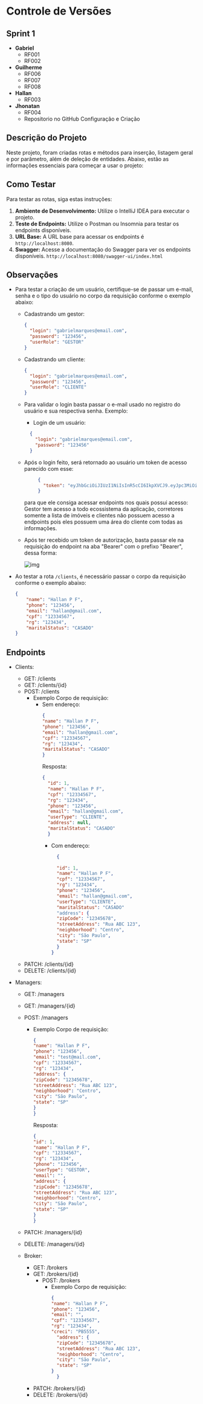 # Controle de Versões

## Sprint 1

- **Gabriel**
    - RF001
    - RF002
- **Guilherme**
    - RF006
    - RF007
    - RF008
- **Hallan**
    - RF003
- **Jhonatan**
    - RF004
    - Repositorio no GitHub Configuração e Criação

## Descrição do Projeto

Neste projeto, foram criadas rotas e métodos para inserção, listagem geral e por parâmetro, além de deleção de
entidades. Abaixo, estão as informações essenciais para começar a usar o projeto:

## Como Testar

Para testar as rotas, siga estas instruções:

1. **Ambiente de Desenvolvimento:** Utilize o IntelliJ IDEA para executar o projeto.
2. **Teste de Endpoints:** Utilize o Postman ou Insomnia para testar os endpoints disponíveis.
3. **URL Base:** A URL base para acessar os endpoints é `http://localhost:8080`.
4. **Swagger:** Acesse a documentação do Swagger para ver os endpoints
   disponíveis. `http://localhost:8080/swagger-ui/index.html`

## Observações

- Para testar a criação de um usuário, certifique-se de passar um e-mail, senha e o tipo do usuário
  no corpo da requisição conforme o exemplo abaixo:

    - Cadastrando um gestor:

        ```json
        {
          "login": "gabrielmarques@email.com",
          "password": "123456",
          "userRole": "GESTOR"
        }
        ```
    - Cadastrando um cliente:

      ```json
      {
        "login": "gabrielmarques@email.com",
        "password": "123456",
        "userRole": "CLIENTE"
      } 
      ```
    - Para validar o login basta passar o e-mail usado no registro do usuário e sua respectiva senha. Exemplo:

        - Login de um usuário:
        ```json
          {
            "login": "gabrielmarques@email.com",
            "password": "123456"
          }
        ```

    - Após o login feito, será retornado ao usuário um token de acesso parecido com esse:
      
        ```json
             {
               "token": "eyJhbGciOiJIUzI1NiIsInR5cCI6IkpXVCJ9.eyJpc3MiOiJjb25zdHJ1LWNvbnRyb2wtQVBJIiwic3ViIjoiZ2FicmllbG1hcnF1ZXNAZW1haWwuY29tIiwiZXhwIjoxNzE3MjA0MTY1fQ.jNmtoHwiVi5NTx1OWcwdgFijC90iivqJRtx_Ood5atA"
             }
        ```
        para que ele consiga acessar endpoints nos quais possui
        acesso: Gestor tem acesso a todo ecossistema da aplicação, corretores somente a lista de imóveis e clientes não possuem
        acesso a endpoints pois eles possuem uma área do cliente com todas as informações.

    - Após ter recebido um token de autorização, basta passar ele na requisição do endpoint na aba "Bearer" com o prefixo
    "Bearer", dessa forma:

        ![img](/src/main/java/com/construcontrol/construcontrol/img/bearer.png)

      
- Ao testar a rota `/clients`, é necessário passar o corpo da requisição conforme o exemplo abaixo:

    ```json
    {
        "name": "Hallan P F",
        "phone": "123456",
        "email": "hallan@gmail.com",
        "cpf": "12334567",
        "rg": "123434",
        "maritalStatus": "CASADO"
    }
    ```

## Endpoints

- Clients:
    - GET: /clients
    - GET: /clients/{id}
    - POST: /clients
        - Exemplo Corpo de requisição:
            - Sem endereço:
              ```json
              {
              "name": "Hallan P F",
              "phone": "123456",
              "email": "hallan@gmail.com",
              "cpf": "12334567",
              "rg": "123434",
              "maritalStatus": "CASADO"
              }
              ``` 
              Resposta:
              ```json
              {
                "id": 1,
                "name": "Hallan P F",
                "cpf": "12334567",
                "rg": "123434",
                "phone": "123456",
                "email": "hallan@gmail.com",
                "userType": "CLIENTE",
                "address": null,
                "maritalStatus": "CASADO"
                }
              ``` 
                - Com endereço:
                  ```json 
                    { 
        
                    "id": 1,
                    "name": "Hallan P F",
                    "cpf": "12334567",
                    "rg": "123434",
                    "phone": "123456",
                    "email": "hallan@gmail.com",
                    "userType": "CLIENTE",
                    "maritalStatus": "CASADO"
                    "address": { 
                    "zipCode": "12345678",
                    "streetAddress": "Rua ABC 123",
                    "neighborhood": "Centro",
                    "city": "São Paulo",
                    "state": "SP"
                    }
                  } 

    - PATCH: /clients/{id}
    - DELETE: /clients/{id}

- Managers:
    - GET: /managers
    - GET: /managers/{id}
    - POST: /managers
        - Exemplo Corpo de requisição:
          ```json
          {
          "name": "Hallan P F",
          "phone": "123456",
          "email": "test@mail.com", 
          "cpf": "12334567",
          "rg": "123434",
          "address": {
          "zipCode": "12345678",
          "streetAddress": "Rua ABC 123",
          "neighborhood": "Centro",
          "city": "São Paulo",
          "state": "SP"
          }
          }
          ```
          Resposta:
          ```json
          { 
          "id": 1,
          "name": "Hallan P F",
          "cpf": "12334567",
          "rg": "123434",
          "phone": "123456",
          "userType": "GESTOR",
          "email": "", 
          "address": {
          "zipCode": "12345678",
          "streetAddress": "Rua ABC 123",
          "neighborhood": "Centro",
          "city": "São Paulo",
          "state": "SP"
          }
          }
          ```

    - PATCH: /managers/{id}
    - DELETE: /managers/{id}
    - Broker:
        - GET: /brokers
        - GET: /brokers/{id}
            - POST: /brokers
                - Exemplo Corpo de requisição:
                  ```json
                  {
                  "name": "Hallan P F",
                  "phone": "123456",
                  "email": "",
                  "cpf": "12334567",
                  "rg": "123434",
                  "creci": "PB5555",
                    "address": {
                    "zipCode": "12345678",
                    "streetAddress": "Rua ABC 123",
                    "neighborhood": "Centro",
                    "city": "São Paulo",
                    "state": "SP"
                  }
                    }     
        - PATCH: /brokers/{id}
        - DELETE: /brokers/{id}


